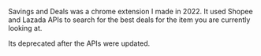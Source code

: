 Savings and Deals was a chrome extension I made in 2022.
It used Shopee and Lazada APIs to search for the best deals for the item you are currently looking at.

Its deprecated after the APIs were updated.
